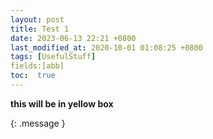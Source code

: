 ```yaml
---
layout: post
title: Test 1
date: 2023-06-13 22:21 +0800
last_modified_at: 2020-10-01 01:08:25 +0800
tags: [UsefulStuff]
fields:[abb]
toc:  true
---
```

**this will be in yellow box**

{: .message }
